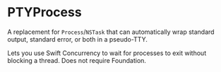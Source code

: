 # PTYProcess

A replacement for `Process`/`NSTask` that can automatically wrap standard output, standard error, or both in a pseudo-TTY.

Lets you use Swift Concurrency to wait for processes to exit without blocking a thread. Does not require Foundation.
